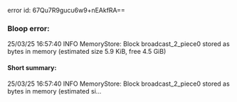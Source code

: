 error id: 67Qu7R9gucu6w9+nEAkfRA==
### Bloop error:

25/03/25 16:57:40 INFO MemoryStore: Block broadcast_2_piece0 stored as bytes in memory (estimated size 5.9 KiB, free 4.5 GiB)
#### Short summary: 

25/03/25 16:57:40 INFO MemoryStore: Block broadcast_2_piece0 stored as bytes in memory (estimated si...